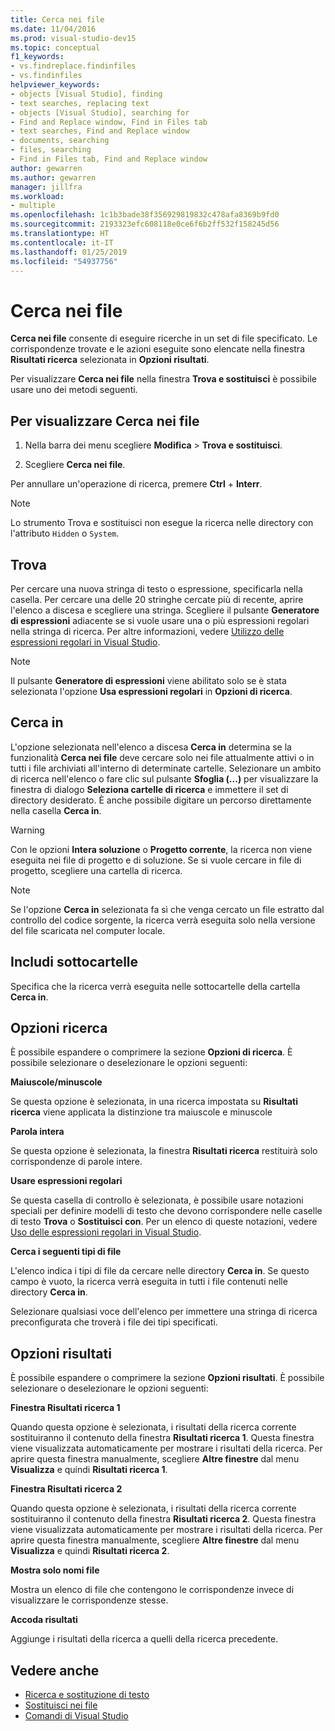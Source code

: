 ```yaml
---
title: Cerca nei file
ms.date: 11/04/2016
ms.prod: visual-studio-dev15
ms.topic: conceptual
f1_keywords:
- vs.findreplace.findinfiles
- vs.findinfiles
helpviewer_keywords:
- objects [Visual Studio], finding
- text searches, replacing text
- objects [Visual Studio], searching for
- Find and Replace window, Find in Files tab
- text searches, Find and Replace window
- documents, searching
- files, searching
- Find in Files tab, Find and Replace window
author: gewarren
ms.author: gewarren
manager: jillfra
ms.workload:
- multiple
ms.openlocfilehash: 1c1b3bade38f356929819832c478afa8369b9fd0
ms.sourcegitcommit: 2193323efc608118e0ce6f6b2ff532f158245d56
ms.translationtype: HT
ms.contentlocale: it-IT
ms.lasthandoff: 01/25/2019
ms.locfileid: "54937756"
---
```

# <a name="find-in-files"></a>Cerca nei file

**Cerca nei file** consente di eseguire ricerche in un set di file specificato. Le corrispondenze trovate e le azioni eseguite sono elencate nella finestra **Risultati ricerca** selezionata in **Opzioni risultati**.

Per visualizzare **Cerca nei file** nella finestra **Trova e sostituisci** è possibile usare uno dei metodi seguenti.

## <a name="to-display-find-in-files"></a>Per visualizzare Cerca nei file

1. Nella barra dei menu scegliere **Modifica** > **Trova e sostituisci**.

1. Scegliere **Cerca nei file**.

Per annullare un'operazione di ricerca, premere **Ctrl** + **Interr**.

> [!NOTE]
> Lo strumento Trova e sostituisci non esegue la ricerca nelle directory con l'attributo `Hidden` o `System`.

## <a name="find-what"></a>Trova

Per cercare una nuova stringa di testo o espressione, specificarla nella casella. Per cercare una delle 20 stringhe cercate più di recente, aprire l'elenco a discesa e scegliere una stringa. Scegliere il pulsante **Generatore di espressioni** adiacente se si vuole usare una o più espressioni regolari nella stringa di ricerca. Per altre informazioni, vedere [Utilizzo delle espressioni regolari in Visual Studio](../ide/using-regular-expressions-in-visual-studio.md).

> [!NOTE]
> Il pulsante **Generatore di espressioni** viene abilitato solo se è stata selezionata l'opzione **Usa espressioni regolari** in **Opzioni di ricerca**.

## <a name="look-in"></a>Cerca in

L'opzione selezionata nell'elenco a discesa **Cerca in** determina se la funzionalità **Cerca nei file** deve cercare solo nei file attualmente attivi o in tutti i file archiviati all'interno di determinate cartelle. Selezionare un ambito di ricerca nell'elenco o fare clic sul pulsante **Sfoglia (...)** per visualizzare la finestra di dialogo **Seleziona cartelle di ricerca** e immettere il set di directory desiderato. È anche possibile digitare un percorso direttamente nella casella **Cerca in**.

> [!WARNING]
> Con le opzioni **Intera soluzione** o **Progetto corrente**, la ricerca non viene eseguita nei file di progetto e di soluzione. Se si vuole cercare in file di progetto, scegliere una cartella di ricerca.

> [!NOTE]
> Se l'opzione **Cerca in** selezionata fa sì che venga cercato un file estratto dal controllo del codice sorgente, la ricerca verrà eseguita solo nella versione del file scaricata nel computer locale.

## <a name="include-subfolders"></a>Includi sottocartelle

Specifica che la ricerca verrà eseguita nelle sottocartelle della cartella **Cerca in**.

## <a name="find-options"></a>Opzioni ricerca

È possibile espandere o comprimere la sezione **Opzioni di ricerca**. È possibile selezionare o deselezionare le opzioni seguenti:

**Maiuscole/minuscole**

Se questa opzione è selezionata, in una ricerca impostata su **Risultati ricerca** viene applicata la distinzione tra maiuscole e minuscole

**Parola intera**

Se questa opzione è selezionata, la finestra **Risultati ricerca** restituirà solo corrispondenze di parole intere.

**Usare espressioni regolari**

Se questa casella di controllo è selezionata, è possibile usare notazioni speciali per definire modelli di testo che devono corrispondere nelle caselle di testo **Trova** o **Sostituisci con**. Per un elenco di queste notazioni, vedere [Uso delle espressioni regolari in Visual Studio](../ide/using-regular-expressions-in-visual-studio.md).

**Cerca i seguenti tipi di file**

L'elenco indica i tipi di file da cercare nelle directory **Cerca in**. Se questo campo è vuoto, la ricerca verrà eseguita in tutti i file contenuti nelle directory **Cerca in**.

Selezionare qualsiasi voce dell'elenco per immettere una stringa di ricerca preconfigurata che troverà i file dei tipi specificati.

## <a name="result-options"></a>Opzioni risultati

È possibile espandere o comprimere la sezione **Opzioni risultati**. È possibile selezionare o deselezionare le opzioni seguenti:

**Finestra Risultati ricerca 1**

Quando questa opzione è selezionata, i risultati della ricerca corrente sostituiranno il contenuto della finestra **Risultati ricerca 1**. Questa finestra viene visualizzata automaticamente per mostrare i risultati della ricerca. Per aprire questa finestra manualmente, scegliere **Altre finestre** dal menu **Visualizza** e quindi **Risultati ricerca 1**.

**Finestra Risultati ricerca 2**

Quando questa opzione è selezionata, i risultati della ricerca corrente sostituiranno il contenuto della finestra **Risultati ricerca 2**. Questa finestra viene visualizzata automaticamente per mostrare i risultati della ricerca. Per aprire questa finestra manualmente, scegliere **Altre finestre** dal menu **Visualizza** e quindi **Risultati ricerca 2**.

**Mostra solo nomi file**

Mostra un elenco di file che contengono le corrispondenze invece di visualizzare le corrispondenze stesse.

**Accoda risultati**

Aggiunge i risultati della ricerca a quelli della ricerca precedente.

## <a name="see-also"></a>Vedere anche

- [Ricerca e sostituzione di testo](../ide/finding-and-replacing-text.md)
- [Sostituisci nei file](../ide/replace-in-files.md)
- [Comandi di Visual Studio](../ide/reference/visual-studio-commands.md)